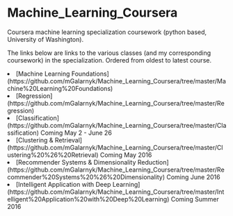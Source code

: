# Machine_Learning_Coursera
Coursera machine learning specialization coursework (python based, University of Washington). 

The links below are links to the various classes (and my corresponding coursework) in the specialization. Ordered from oldest to latest course.

<li>[Machine Learning Foundations](https://github.com/mGalarnyk/Machine_Learning_Coursera/tree/master/Machine%20Learning%20Foundations) </li>
<li>[Regression](https://github.com/mGalarnyk/Machine_Learning_Coursera/tree/master/Regression)</li>
<li>[Classification](https://github.com/mGalarnyk/Machine_Learning_Coursera/tree/master/Classification) Coming May 2 - June 26</li>
<li>[Clustering & Retrieval](https://github.com/mGalarnyk/Machine_Learning_Coursera/tree/master/Clustering%20%26%20Retrieval) Coming May 2016 </li>
<li>[Recommender Systems & Dimensionality Reduction](https://github.com/mGalarnyk/Machine_Learning_Coursera/tree/master/Recommender%20Systems%20%26%20Dimensionality) Coming June 2016</li>
<li>[Intelligent Application with Deep Learning](https://github.com/mGalarnyk/Machine_Learning_Coursera/tree/master/Intelligent%20Application%20with%20Deep%20Learning) Coming Summer 2016 </li>

